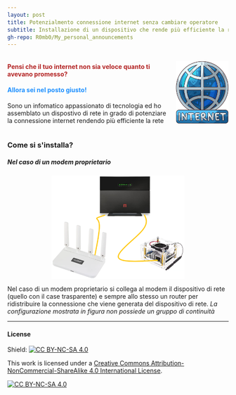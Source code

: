 ```yaml
---
layout: post
title: Potenzialmento connessione internet senza cambiare operatore
subtitle: Installazione di un dispositivo che rende più efficiente la rete
gh-repo: R0mb0/My_personal_announcements
---
```


<div style="display: flex; align-items: center; gap: 20px;">

 <span>
    <h4 style="color: FireBrick;"> Pensi che il tuo internet non sia veloce quanto ti avevano promesso? </h4>
    <h4 style="color: DodgerBlue;"> Allora sei nel posto giusto! </h4>
     <p>Sono un infomatico appassionato di tecnologia ed ho assemblato un dispostivo di rete in grado di potenziare la connessione internet rendendo più efficiente la rete</p>

  </span>

  <img src="https://github.com/R0mb0/My_personal_announcements/blob/main/Buisness_cards/Internet/internet.png?raw=true" style="width: 70%; min-width: 120px; max-width: 240px;">

</div>

### Come si s'installa? 

##### Nel caso di un modem proprietario

<img src="https://raw.githubusercontent.com/R0mb0/My_personal_announcements/refs/heads/main/Images/proprietary_modem.png" style="display:block;margin:auto;width:60%;">

Nel caso di un modem proprietario si collega al modem il dispositivo di rete (quello con il case trasparente) e sempre allo stesso un router per ridistribuire la connessione che viene generata del dispositivo di rete.
_La configurazione mostrata in figura non possiede un gruppo di continuità_

___

#### License
Shield: [![CC BY-NC-SA 4.0][cc-by-nc-sa-shield]][cc-by-nc-sa]

This work is licensed under a
[Creative Commons Attribution-NonCommercial-ShareAlike 4.0 International License][cc-by-nc-sa].

[![CC BY-NC-SA 4.0][cc-by-nc-sa-image]][cc-by-nc-sa]

[cc-by-nc-sa]: http://creativecommons.org/licenses/by-nc-sa/4.0/
[cc-by-nc-sa-image]: https://licensebuttons.net/l/by-nc-sa/4.0/88x31.png
[cc-by-nc-sa-shield]: https://img.shields.io/badge/License-CC%20BY--NC--SA%204.0-lightgrey.svg
